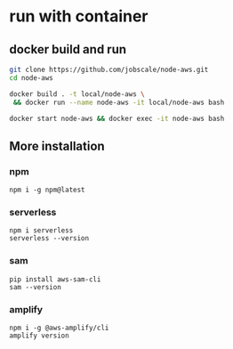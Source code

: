 # run with container

## docker build and run

```bash
git clone https://github.com/jobscale/node-aws.git
cd node-aws

docker build . -t local/node-aws \
 && docker run --name node-aws -it local/node-aws bash

docker start node-aws && docker exec -it node-aws bash
```

## More installation

### npm

```
npm i -g npm@latest
```

### serverless

```
npm i serverless
serverless --version
```

### sam

```
pip install aws-sam-cli
sam --version
```

### amplify

```
npm i -g @aws-amplify/cli
amplify version
```
